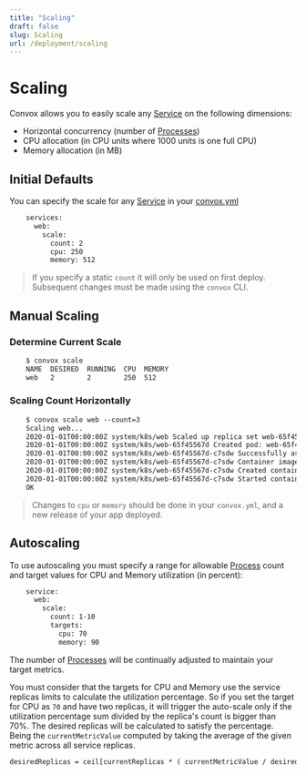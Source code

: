 ```yaml
---
title: "Scaling"
draft: false
slug: Scaling
url: /deployment/scaling
---
```

# Scaling

Convox allows you to easily scale any [Service](/reference/primitives/app/service) on the following dimensions:

- Horizontal concurrency (number of [Processes](/reference/primitives/app/process))
- CPU allocation (in CPU units where 1000 units is one full CPU)
- Memory allocation (in MB)

## Initial Defaults

You can specify the scale for any [Service](/reference/primitives/app/service) in your [convox.yml](/configuration/convox-yml)
```html
    services:
      web:
        scale:
          count: 2
          cpu: 250
          memory: 512
```
> If you specify a static `count` it will only be used on first deploy. Subsequent changes must be made using the `convox` CLI.

## Manual Scaling

### Determine Current Scale
```html
    $ convox scale
    NAME  DESIRED  RUNNING  CPU  MEMORY
    web   2        2        250  512
```
### Scaling Count Horizontally
```html
    $ convox scale web --count=3
    Scaling web...
    2020-01-01T00:00:00Z system/k8s/web Scaled up replica set web-65f45567d to 2
    2020-01-01T00:00:00Z system/k8s/web-65f45567d Created pod: web-65f45567d-c7sdw
    2020-01-01T00:00:00Z system/k8s/web-65f45567d-c7sdw Successfully assigned dev-convox/web-65f45567d-c7sdw to node
    2020-01-01T00:00:00Z system/k8s/web-65f45567d-c7sdw Container image "registry.dev.convox/convox:web.BABCDEFGHI" already present on machine
    2020-01-01T00:00:00Z system/k8s/web-65f45567d-c7sdw Created container main
    2020-01-01T00:00:00Z system/k8s/web-65f45567d-c7sdw Started container main
    OK
```
> Changes to `cpu` or `memory` should be done in your `convox.yml`, and a new release of your app deployed.

## Autoscaling

To use autoscaling you must specify a range for allowable [Process](/reference/primitives/app/process) count and
target values for CPU and Memory utilization (in percent):
```html
    service:
      web:
        scale:
          count: 1-10
          targets:
            cpu: 70
            memory: 90
```
The number of [Processes](/reference/primitives/app/process) will be continually adjusted to maintain your target metrics.

You must consider that the targets for CPU and Memory use the service replicas limits to calculate the utilization percentage. So if you set the target for CPU as `70` and have two replicas, it will trigger the auto-scale only if the utilization percentage sum divided by the replica's count is bigger than 70%. The desired replicas will be calculated to satisfy the percentage. Being the `currentMetricValue` computed by taking the average of the given metric across all service replicas.

```html
desiredReplicas = ceil[currentReplicas * ( currentMetricValue / desiredMetricValue )]
```
